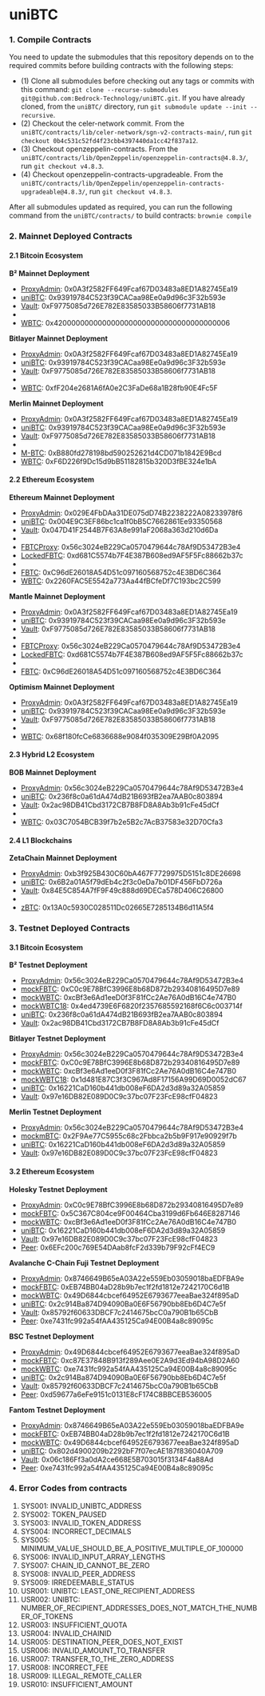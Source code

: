 # uniBTC


### 1. Compile Contracts
You need to update the submodules that this repository depends on to the required commits before building contracts with the following steps:

- (1) Clone all submodules before checking out any tags or commits with this command: `git clone --recurse-submodules git@github.com:Bedrock-Technology/uniBTC.git`. If you have already cloned, from the `uniBTC/` directory, run `git submodule update --init --recursive`. <br>
- (2) Checkout the celer-network commit. From the `uniBTC/contracts/lib/celer-network/sgn-v2-contracts-main/`, run `git checkout 0b4c531c52fd4f23cbb4397440da1cc42f837a12`. <br>
- (3) Checkout openzeppelin-contracts. From the `uniBTC/contracts/lib/OpenZeppelin/openzeppelin-contracts@4.8.3/`, run `git checkout v4.8.3`. <br>
- (4) Checkout openzeppelin-contracts-upgradeable. From the `uniBTC/contracts/lib/OpenZeppelin/openzeppelin-contracts-upgradeable@4.8.3/`, run `git checkout v4.8.3`. <br>

After all submodules updated as required, you can run the following command from the `uniBTC/contracts/` to build contracts: `brownie compile`

### 2. Mainnet Deployed Contracts
#### 2.1 Bitcoin Ecosystem
**B² Mainnet Deployment**
- [ProxyAdmin](https://explorer.bsquared.network/address/0x0A3f2582FF649Fcaf67D03483a8ED1A82745Ea19): 0x0A3f2582FF649Fcaf67D03483a8ED1A82745Ea19
- [uniBTC](https://explorer.bsquared.network/address/0x93919784C523f39CACaa98Ee0a9d96c3F32b593e): 0x93919784C523f39CACaa98Ee0a9d96c3F32b593e
- [Vault](https://explorer.bsquared.network/address/0xF9775085d726E782E83585033B58606f7731AB18): 0xF9775085d726E782E83585033B58606f7731AB18
-
- [WBTC](https://explorer.bsquared.network/address/0x4200000000000000000000000000000000000006): 0x4200000000000000000000000000000000000006

**Bitlayer Mainnet Deployment**
- [ProxyAdmin](https://www.btrscan.com/address/0x0a3f2582ff649fcaf67d03483a8ed1a82745ea19?tab=Transactions): 0x0A3f2582FF649Fcaf67D03483a8ED1A82745Ea19
- [uniBTC](https://www.btrscan.com/address/0x93919784C523f39CACaa98Ee0a9d96c3F32b593e?tab=Transactions): 0x93919784C523f39CACaa98Ee0a9d96c3F32b593e
- [Vault](https://www.btrscan.com/address/0xF9775085d726E782E83585033B58606f7731AB18?tab=Transactions): 0xF9775085d726E782E83585033B58606f7731AB18
-
- [WBTC](https://www.btrscan.com/address/0xfF204e2681A6fA0e2C3FaDe68a1B28fb90E4Fc5F?tab=Transactions): 0xfF204e2681A6fA0e2C3FaDe68a1B28fb90E4Fc5F

**Merlin Mainnet Deployment**
- [ProxyAdmin](https://scan.merlinchain.io/address/0x0A3f2582FF649Fcaf67D03483a8ED1A82745Ea19): 0x0A3f2582FF649Fcaf67D03483a8ED1A82745Ea19
- [uniBTC](https://scan.merlinchain.io/address/0x93919784C523f39CACaa98Ee0a9d96c3F32b593e): 0x93919784C523f39CACaa98Ee0a9d96c3F32b593e
- [Vault](https://scan.merlinchain.io/address/0xF9775085d726E782E83585033B58606f7731AB18): 0xF9775085d726E782E83585033B58606f7731AB18
-
- [M-BTC](https://scan.merlinchain.io/address/0xB880fd278198bd590252621d4CD071b1842E9Bcd): 0xB880fd278198bd590252621d4CD071b1842E9Bcd
- [WBTC](https://scan.merlinchain.io/address/0xF6D226f9Dc15d9bB51182815b320D3fBE324e1bA): 0xF6D226f9Dc15d9bB51182815b320D3fBE324e1bA

#### 2.2 Ethereum Ecosystem
**Ethereum Mainnet Deployment**
- [ProxyAdmin](https://etherscan.io/address/0x029E4FbDAa31DE075dD74B2238222A08233978f6): 0x029E4FbDAa31DE075dD74B2238222A08233978f6
- [uniBTC](https://etherscan.io/address/0x004e9c3ef86bc1ca1f0bb5c7662861ee93350568): 0x004E9C3EF86bc1ca1f0bB5C7662861Ee93350568
- [Vault](https://etherscan.io/address/0x047d41f2544b7f63a8e991af2068a363d210d6da): 0x047D41F2544B7F63A8e991aF2068a363d210d6Da
- 
- [FBTCProxy](https://etherscan.io/address/0x56c3024eB229Ca0570479644c78Af9D53472B3e4): 0x56c3024eB229Ca0570479644c78Af9D53472B3e4
- [LockedFBTC](https://etherscan.io/address/0xd681C5574b7F4E387B608ed9AF5F5Fc88662b37c): 0xd681C5574b7F4E387B608ed9AF5F5Fc88662b37c
- 
- [FBTC](https://etherscan.io/address/0xc96de26018a54d51c097160568752c4e3bd6c364): 0xC96dE26018A54D51c097160568752c4E3BD6C364
- [WBTC](https://etherscan.io/address/0x2260FAC5E5542a773Aa44fBCfeDf7C193bc2C599): 0x2260FAC5E5542a773Aa44fBCfeDf7C193bc2C599

**Mantle Mainnet Deployment**
- [ProxyAdmin](https://mantlescan.xyz/address/0x0A3f2582FF649Fcaf67D03483a8ED1A82745Ea19): 0x0A3f2582FF649Fcaf67D03483a8ED1A82745Ea19
- [uniBTC](https://mantlescan.xyz/address/0x93919784C523f39CACaa98Ee0a9d96c3F32b593e): 0x93919784C523f39CACaa98Ee0a9d96c3F32b593e
- [Vault](https://mantlescan.xyz/address/0xF9775085d726E782E83585033B58606f7731AB18): 0xF9775085d726E782E83585033B58606f7731AB18
- 
- [FBTCProxy](https://explorer.mantle.xyz/address/0x56c3024eB229Ca0570479644c78Af9D53472B3e4): 0x56c3024eB229Ca0570479644c78Af9D53472B3e4
- [LockedFBTC](https://explorer.mantle.xyz/address/0xd681C5574b7F4E387B608ed9AF5F5Fc88662b37c): 0xd681C5574b7F4E387B608ed9AF5F5Fc88662b37c
-
- [FBTC](https://mantlescan.xyz/address/0xc96de26018a54d51c097160568752c4e3bd6c364): 0xC96dE26018A54D51c097160568752c4E3BD6C364

**Optimism Mainnet Deployment**
- [ProxyAdmin](https://optimistic.etherscan.io/address/0x0A3f2582FF649Fcaf67D03483a8ED1A82745Ea19): 0x0A3f2582FF649Fcaf67D03483a8ED1A82745Ea19
- [uniBTC](https://optimistic.etherscan.io/address/0x93919784C523f39CACaa98Ee0a9d96c3F32b593e): 0x93919784C523f39CACaa98Ee0a9d96c3F32b593e
- [Vault](https://optimistic.etherscan.io/address/0xF9775085d726E782E83585033B58606f7731AB18): 0xF9775085d726E782E83585033B58606f7731AB18
-
- [WBTC](https://optimistic.etherscan.io/address/0x68f180fcCe6836688e9084f035309E29Bf0A2095): 0x68f180fcCe6836688e9084f035309E29Bf0A2095


#### 2.3 Hybrid L2 Ecosystem
**BOB Mainnet Deployment**
- [ProxyAdmin](https://explorer.gobob.xyz/address/0x56c3024eB229Ca0570479644c78Af9D53472B3e4): 0x56c3024eB229Ca0570479644c78Af9D53472B3e4
- [uniBTC](https://explorer.gobob.xyz/address/0x236f8c0a61dA474dB21B693fB2ea7AAB0c803894): 0x236f8c0a61dA474dB21B693fB2ea7AAB0c803894
- [Vault](https://explorer.gobob.xyz/address/0x2ac98DB41Cbd3172CB7B8FD8A8Ab3b91cFe45dCf): 0x2ac98DB41Cbd3172CB7B8FD8A8Ab3b91cFe45dCf
-
- [WBTC](https://explorer.gobob.xyz/address/0x03C7054BCB39f7b2e5B2c7AcB37583e32D70Cfa3): 0x03C7054BCB39f7b2e5B2c7AcB37583e32D70Cfa3


#### 2.4 L1 Blockchains
**ZetaChain Mainnet Deployment**
- [ProxyAdmin](https://zetachain.blockscout.com/address/0xb3f925B430C60bA467F7729975D5151c8DE26698): 0xb3f925B430C60bA467F7729975D5151c8DE26698
- [uniBTC](https://zetachain.blockscout.com/address/0x6B2a01A5f79dEb4c2f3c0eDa7b01DF456FbD726a): 0x6B2a01A5f79dEb4c2f3c0eDa7b01DF456FbD726a
- [Vault](https://zetachain.blockscout.com/address/0x84E5C854A7fF9F49c888d69DECa578D406C26800): 0x84E5C854A7fF9F49c888d69DECa578D406C26800
-
- [zBTC](https://zetachain.blockscout.com/address/0x13A0c5930C028511Dc02665E7285134B6d11A5f4): 0x13A0c5930C028511Dc02665E7285134B6d11A5f4


### 3. Testnet Deployed Contracts
#### 3.1 Bitcoin Ecosystem
**B² Testnet Deployment**
- [ProxyAdmin](https://testnet-explorer.bsquared.network/address/0x56c3024eB229Ca0570479644c78Af9D53472B3e4): 0x56c3024eB229Ca0570479644c78Af9D53472B3e4
- [mockFBTC](https://testnet-explorer.bsquared.network/address/0xC0c9E78BfC3996E8b68D872b29340816495D7e89): 0xC0c9E78BfC3996E8b68D872b29340816495D7e89
- [mockWBTC](https://testnet-explorer.bsquared.network/address/0xcBf3e6Ad1eeD0f3F81fCc2Ae76A0dB16C4e747B0): 0xcBf3e6Ad1eeD0f3F81fCc2Ae76A0dB16C4e747B0
- [mockWBTC18](https://testnet-explorer.bsquared.network/address/0x4ed4739E6F6820f2357685592168f6C6c003714f): 0x4ed4739E6F6820f2357685592168f6C6c003714f
- [uniBTC](https://testnet-explorer.bsquared.network/address/0x236f8c0a61dA474dB21B693fB2ea7AAB0c803894): 0x236f8c0a61dA474dB21B693fB2ea7AAB0c803894
- [Vault](https://testnet-explorer.bsquared.network/address/0x2ac98DB41Cbd3172CB7B8FD8A8Ab3b91cFe45dCf): 0x2ac98DB41Cbd3172CB7B8FD8A8Ab3b91cFe45dCf

**Bitlayer Testnet Deployment**
- [ProxyAdmin](https://testnet.btrscan.com/address/0x56c3024eb229ca0570479644c78af9d53472b3e4?tab=Transactions): 0x56c3024eB229Ca0570479644c78Af9D53472B3e4
- [mockFBTC](https://testnet.btrscan.com/address/0xC0c9E78BfC3996E8b68D872b29340816495D7e89?tab=Transactions): 0xC0c9E78BfC3996E8b68D872b29340816495D7e89
- [mockWBTC](https://testnet.btrscan.com/address/0xcBf3e6Ad1eeD0f3F81fCc2Ae76A0dB16C4e747B0?tab=Transactions): 0xcBf3e6Ad1eeD0f3F81fCc2Ae76A0dB16C4e747B0
- [mockWBTC18](https://testnet.btrscan.com/address/0x1d481E87C3f3C967Ad8F17156A99D69D0052dC67?tab=Transactions): 0x1d481E87C3f3C967Ad8F17156A99D69D0052dC67
- [uniBTC](https://testnet.btrscan.com/address/0x16221CaD160b441db008eF6DA2d3d89a32A05859?tab=Transactions): 0x16221CaD160b441db008eF6DA2d3d89a32A05859
- [Vault](https://testnet.btrscan.com/address/0x97e16DB82E089D0C9c37bc07F23FcE98cfF04823?tab=Transactions): 0x97e16DB82E089D0C9c37bc07F23FcE98cfF04823

**Merlin Testnet Deployment**
- [ProxyAdmin](https://testnet-scan.merlinchain.io/address/0x56c3024eb229ca0570479644c78af9d53472b3e4): 0x56c3024eB229Ca0570479644c78Af9D53472B3e4
- [mockmBTC](https://testnet-scan.merlinchain.io/address/0x2F9Ae77C5955c68c2Fbbca2b5b9F917e90929f7b):  0x2F9Ae77C5955c68c2Fbbca2b5b9F917e90929f7b
- [uniBTC](https://testnet-scan.merlinchain.io/address/0x16221CaD160b441db008eF6DA2d3d89a32A05859): 0x16221CaD160b441db008eF6DA2d3d89a32A05859
- [Vault](https://testnet-scan.merlinchain.io/address/0x97e16DB82E089D0C9c37bc07F23FcE98cfF04823): 0x97e16DB82E089D0C9c37bc07F23FcE98cfF04823

#### 3.2 Ethereum Ecosystem
**Holesky Testnet Deployment**
- [ProxyAdmin](https://holesky.etherscan.io/address/0xC0c9E78BfC3996E8b68D872b29340816495D7e89): 0xC0c9E78BfC3996E8b68D872b29340816495D7e89
- [mockFBTC](https://holesky.etherscan.io/address/0x5C367C804ce9F00464Cba3199d6Fb646E8287146): 0x5C367C804ce9F00464Cba3199d6Fb646E8287146
- [mockWBTC](https://holesky.etherscan.io/address/0xcBf3e6Ad1eeD0f3F81fCc2Ae76A0dB16C4e747B0): 0xcBf3e6Ad1eeD0f3F81fCc2Ae76A0dB16C4e747B0
- [uniBTC](https://holesky.etherscan.io/address/0x16221CaD160b441db008eF6DA2d3d89a32A05859): 0x16221CaD160b441db008eF6DA2d3d89a32A05859
- [Vault](https://holesky.etherscan.io/address/0x97e16DB82E089D0C9c37bc07F23FcE98cfF04823): 0x97e16DB82E089D0C9c37bc07F23FcE98cfF04823
- [Peer](https://holesky.etherscan.io/address/0x6EFc200c769E54DAab8fcF2d339b79F92cFf4EC9): 0x6EFc200c769E54DAab8fcF2d339b79F92cFf4EC9


**Avalanche C-Chain Fuji Testnet Deployment**
- [ProxyAdmin](https://testnet.snowtrace.io/address/0x8746649B65eA03A22e559Eb03059018baEDFBA9e): 0x8746649B65eA03A22e559Eb03059018baEDFBA9e
- [mockFBTC](https://testnet.snowtrace.io/address/0xEB74BB04aD28b9b7ec1f2fd1812e7242170C6d1B): 0xEB74BB04aD28b9b7ec1f2fd1812e7242170C6d1B
- [mockWBTC](https://testnet.snowtrace.io/address/0x49D6844cbcef64952E6793677eeaBae324f895aD): 0x49D6844cbcef64952E6793677eeaBae324f895aD
- [uniBTC](https://testnet.snowtrace.io/address/0x2c914Ba874D94090Ba0E6F56790bb8Eb6D4C7e5f): 0x2c914Ba874D94090Ba0E6F56790bb8Eb6D4C7e5f
- [Vault](https://testnet.snowtrace.io/address/0x85792f60633DBCF7c2414675bcC0a790B1b65CbB): 0x85792f60633DBCF7c2414675bcC0a790B1b65CbB
- [Peer](https://testnet.snowtrace.io/address/0xe7431fc992a54fAA435125Ca94E00B4a8c89095c): 0xe7431fc992a54fAA435125Ca94E00B4a8c89095c


**BSC Testnet Deployment**
- [ProxyAdmin](https://testnet.bscscan.com/address/0x49D6844cbcef64952E6793677eeaBae324f895aD): 0x49D6844cbcef64952E6793677eeaBae324f895aD
- [mockFBTC](https://testnet.bscscan.com/address/0xc87E37848B913f289Aee0E2A9d3Ed94bA98D2A60): 0xc87E37848B913f289Aee0E2A9d3Ed94bA98D2A60
- [mockWBTC](https://testnet.bscscan.com/address/0xe7431fc992a54faa435125ca94e00b4a8c89095c): 0xe7431fc992a54fAA435125Ca94E00B4a8c89095c
- [uniBTC](https://testnet.bscscan.com/address/0x2c914ba874d94090ba0e6f56790bb8eb6d4c7e5f): 0x2c914Ba874D94090Ba0E6F56790bb8Eb6D4C7e5f
- [Vault](https://testnet.bscscan.com/address/0x85792f60633dbcf7c2414675bcc0a790b1b65cbb): 0x85792f60633DBCF7c2414675bcC0a790B1b65CbB
- [Peer](https://testnet.bscscan.com/address/0xd59677a6efe9151c0131e8cf174c8bbceb536005): 0xd59677a6eFe9151c0131E8cF174C8BBCEB536005


**Fantom Testnet Deployment**
- [ProxyAdmin](https://testnet.ftmscan.com/address/0x8746649B65eA03A22e559Eb03059018baEDFBA9e): 0x8746649B65eA03A22e559Eb03059018baEDFBA9e
- [mockFBTC](https://testnet.ftmscan.com/address/0xeb74bb04ad28b9b7ec1f2fd1812e7242170c6d1b): 0xEB74BB04aD28b9b7ec1f2fd1812e7242170C6d1B
- [mockWBTC](https://testnet.ftmscan.com/address/0x49d6844cbcef64952e6793677eeabae324f895ad): 0x49D6844cbcef64952E6793677eeaBae324f895aD
- [uniBTC](https://testnet.ftmscan.com/address/0x802d4900209b2292bf7f07ecae187f836040a709): 0x802d4900209b2292bF7f07ecAE187f836040A709
- [Vault](https://testnet.ftmscan.com/address/0x06c186ff3a0da2ce668e5b703015f3134f4a88ad): 0x06c186Ff3a0dA2ce668E5B703015f3134F4a88Ad
- [Peer](https://testnet.ftmscan.com/address/0xe7431fc992a54faa435125ca94e00b4a8c89095c): 0xe7431fc992a54fAA435125Ca94E00B4a8c89095c

### 4. Error Codes from contracts
1. SYS001: INVALID_UNIBTC_ADDRESS
1. SYS002: TOKEN_PAUSED
1. SYS003: INVALID_TOKEN_ADDRESS
1. SYS004: INCORRECT_DECIMALS
1. SYS005: MINIMUM_VALUE_SHOULD_BE_A_POSITIVE_MULTIPLE_OF_100000
1. SYS006: INVALID_INPUT_ARRAY_LENGTHS
1. SYS007: CHAIN_ID_CANNOT_BE_ZERO
1. SYS008: INVALID_PEER_ADDRESS
1. SYS009: IRREDEEMABLE_STATUS
1. USR001: UNIBTC: LEAST_ONE_RECIPIENT_ADDRESS
1. USR002: UNIBTC: NUMBER_OF_RECIPIENT_ADDRESSES_DOES_NOT_MATCH_THE_NUMBER_OF_TOKENS
1. USR003: INSUFFICIENT_QUOTA
1. USR004: INVALID_CHAINID
1. USR005: DESTINATION_PEER_DOES_NOT_EXIST
1. USR006: INVALID_AMOUNT_TO_TRANSFER
1. USR007: TRANSFER_TO_THE_ZERO_ADDRESS
1. USR008: INCORRECT_FEE
1. USR009: ILLEGAL_REMOTE_CALLER
2. USR010: INSUFFICIENT_AMOUNT